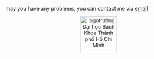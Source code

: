 may you have any problems, you can contact me via [email](mailto:khang.phan2411@hcmut.edu.vn)
<p align="center"><img src="https://github.com/Khanghcmut/testweb/blob/main/firstwebgithub/logo-bach-khoa.jpg" height="100px" width="100px" alt="logotrường Đại học Bách Khoa Thành phố Hồ Chí Minh"  ></img> </p>
<br>

